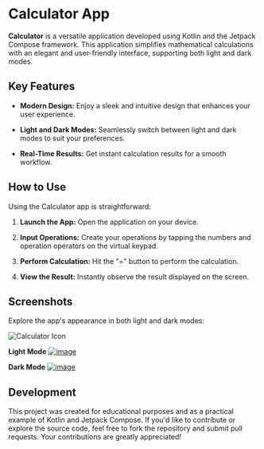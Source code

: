 # Calculator App

**Calculator** is a versatile application developed using Kotlin and the Jetpack Compose framework. This application simplifies mathematical calculations with an elegant and user-friendly interface, supporting both light and dark modes.

## Key Features

- **Modern Design:** Enjoy a sleek and intuitive design that enhances your user experience.

- **Light and Dark Modes:** Seamlessly switch between light and dark modes to suit your preferences.

- **Real-Time Results:** Get instant calculation results for a smooth workflow.

## How to Use

Using the Calculator app is straightforward:

1. **Launch the App:** Open the application on your device.

2. **Input Operations:** Create your operations by tapping the numbers and operation operators on the virtual keypad.

3. **Perform Calculation:** Hit the "=" button to perform the calculation.

4. **View the Result:** Instantly observe the result displayed on the screen.

## Screenshots

Explore the app's appearance in both light and dark modes:

![Calculator Icon](https://r.resimlink.com/kuMEw.jpg)

**Light Mode**
[![image](https://r.resimlink.com/17lcFj.jpg)](https://resimlink.com/17lcFj)

**Dark Mode**
[![image](https://r.resimlink.com/bDT-UKLEAjIl.jpg)](https://resimlink.com/bDT-UKLEAjIl)

## Development

This project was created for educational purposes and as a practical example of Kotlin and Jetpack Compose. If you'd like to contribute or explore the source code, feel free to fork the repository and submit pull requests. Your contributions are greatly appreciated!

